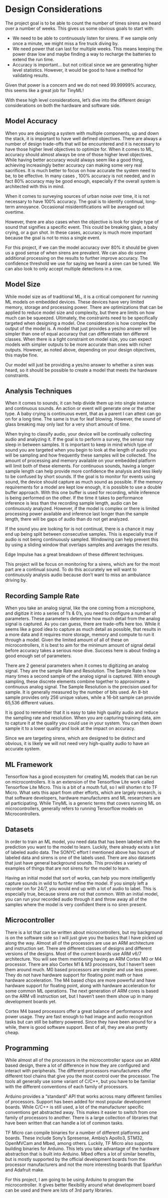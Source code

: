 # Design Considerations

The project goal is to be able to count the number of times sirens are heard over a number of weeks. This gives us some obvious goals to start with:
-	We need to be able to continuously listen for sirens. If we sample only once a minute, we might miss a fire truck diving by.
-	We need power that can last for multiple weeks. This means keeping the power draw low and maybe finding a way to recharge the batteries to extend the run time.
-	Accuracy is important… but not critical since we are generating higher level statistics. However, it would be good to have a method for validating results.

Given that power is a concern and we do not need 99.99999% accuracy, this seems like a great job for TinyML!

With these high level considerations, let’s dive into the different design considerations on both the hardware and software side.

## Model Accuracy
When you are designing a system with multiple components, up and down the stack, it is important to have well defined objectives. There are always a number of design trade-offs that will be encountered and it is necessary to have those higher level objectives to optimize for. When it comes to ML, accuracy should almost always be one of those higher level objectives. While having better accuracy would always seem like a good thing, achieving increasingly better accuracy can making some very real sacrifices. It is much better to focus on how accurate the system need to be, to be effective. In many cases , 100% accuracy is not needed, and in fact 80% accuracy may be good enough, especially if the overall system is architected with this in mind. 

When it comes to surveying sources of urban noise over time, it is not necessary to have 100% accuracy. The goal is to identify continual, long-term annoyance. Occasional misidentifications will be averaged out overtime. 

However, there are also cases when the objective is look for single type of sound that signifies a specific event. This could be breaking glass, a baby crying, or a gun shot. In these cases, accuracy is much more important because the goal is not to miss a single event. 

For this project, if we can the model accuracy over 80% it should be given us a good sense of when sirens are prevalent. We can also do some additional processing on the results to further improve accuracy. The confidence threshold we use for saying we heard a siren can be tuned. We can also look to only accept multiple detections in a row.

## Model Size
While model size as of traditional ML, it is a critical component for running ML models on embedded devices. These devices have very limited memory, storage and processing power. There are optimizations that can be applied to reduce model size and complexity, but there are limits on how much can be squeezed. Ultimately, the constraints need to be specifically targeted when designing a model. One consideration is how complex the output of the model is. A model that just provides a yes/no answer will be simpler than one of equal accuracy that can differentiate ten different classes. When there is a tight constraint on model size, you can expect models with simpler outputs to be more accurate than ones with richer outputs. However, as noted above, depending on your design objectives, this maybe fine.

Our model will just be providing a yes/no answer to whether a siren was heard, so it should be possible to create a model that meets the hardware constraints.

## Analysis Techniques
When it comes to sounds, it can help divide them up into single instance and continuous sounds. An action or event will generate one or the other type. A baby crying is continuous event, that as a parent I can attest can go on for a long time. The same is true for leaf blowing. However, the sound of glass breaking may only last for a very short amount of time. 

When trying to classify audio, your device will be continually collecting audio and analyzing it. If the goal is to perform a survey, the sensor may sleep in between samples. It is important to keep in mind which type of sound you are targeted when you begin to look at the length of audio you will be sampling and how frequently these samples will be collected. The amount of processing and memory available on your embedded platform will limit both of these elements. For continuous sounds, having a longer sample length can help provide more confidence the analysis and less likely to be confused by short sounds. If the goal is to monitor for events using sound, the device should capture as much sound as possible. If the memory requirements for a model are kept low enough, it is possible to use a double buffer approach. With this one buffer is used for recording, while inference is being performed on the other. If the time it takes to performance inference is less than the recording sample length, audio can be continuously analyzed. However, if the model is complex or there is limited processing power available and inference last longer than the sample length, there will be gaps of audio than do not get analyzed. 

If the sound you are looking for is not continual, there is a chance it may end up being split between consecutive samples. This is especially true if audio is not being continuously sampled. Windowing can help prevent this by using a sliding window that overlaps samples and averages the results. 

Edge Impulse has a great breakdown of these different techniques.

This project will be focus on monitoring for a sirens, which are for the most part are a continual sound. To do this accurately we will want to continuously analysis audio because don’t want to miss an ambulance driving by. 

## Recording Sample Rate

When you take an analog signal, like the one coming from a microphone, and digitize it into a series of 1’s & 0’s, you need to configure a number of parameters. These parameters determine how much detail from the analog signal is captured. As you can guess, there are trade-offs here too. While it seems like a good idea to capture as much detail as possible, that results in a more data and it requires more storage, memory and compute to run it through a model. Given the limited amount of all of these on microcontrollers, it is best to aim for the minimum amount of signal detail before accuracy takes a serious nose dive. Success here is about finding a good enough set of parameters.

There are 2 general parameters when it comes to digitizing an analog signal. They are the sample Rate and Resolution. The Sample Rate is how many times a second sample of the analog signal is captured. With enough sampling, these discrete elements combine together to approximate a continuous analog signal. The Sample Resolution is the precision used for sample. It is generally measured by the number of bits used. An 8-bit sample provides only 256 unique values, while a 16-bit sample can provide 65,536 different values. 

It is good to remember that it is easy to take high quality audio and reduce the sampling rate and resolution. When you are capturing training data, aim to capture it at the quality you could use in your system. You can then down sample it to a lower quality and look at the impact on accuracy.

Since we are targeting sirens, which are designed to be distinct and obvious, it is likely we will not need very high-quality audio to have an accurate system.

## ML Framework
Tensorflow has a good ecosystem for creating ML models that can be run on microcontrollers. It is an extension of the Tensorflow Lite work called Tensorflow Lite Micro. This is a bit of a mouth full, so I will shorten it to TF Micro. What sets this apart from other efforts, which are largely research, is that software developers, hardware manufacturers and ML researchers are all participating. While TinyML is a generic terms that covers running ML on microcontrollers, generally refers to running Tensorflow models on Microcontrollers. 

## Datasets
In order to train an ML model, you need data that has been labeled with the prediction you want to the model to learn. Luckily, there already exists a lot of labeled audio data. The SONYC effort I mentioned above has hours of labeled data and sirens is one of the labels used. There are also datasets that just have general background sounds. This provides a variety of examples of things that are not sirens for the model to learn.

Having an initial model that sort of works, can help you more intelligently capture sounds in wild to further refine the model. If you simply left a recorder on for 24/7, you would end up with a lot of audio to label. This is especially true, because sirens are not that common. With an initial model, you can run your recorded audio through it and throw away all of the samples where the model is very confident there is no siren present. 

## Microcontroller
There is a lot that can be written about microcontrollers, but my background is on the software side so I will just give you the basics that I have picked up along the way. Almost all of the processors are use an ARM architecture and instruction set. There are different classes of designs and different versions of the designs. Most of the current boards use ARM v6/7 architecture. You will see them mentioning having an ARM Cortex M0 or M4 processor. There are also Cortex M1 & M3 processors, but I haven’t seen them around much. M0 based processors are simpler and use less power. They do not have hardware support for floating point math or have hardware acceleration. The M4 based chips are more powerful and have hardware support for floating point, along with hardware acceleration for some common ML operations. The next generation of ARM cores is based on the ARM v8 instruction set, but I haven’t seen them show up in many development boards yet.

Cortex M4 based processors offer a great balance of performance and power usage.  They are fast enough to had image and audio recognition tasks but can still be battery powered. Since they have been around for a while, there is good software support. Best of all, they are also pretty cheap.

## Programming
While almost all of the processors in the microcontroller space use an ARM based design, there a lot of difference in how they are configured and interact with peripherals. The different processors manufacturers offer different tool chains that give you the most control over the processor. The tools all generally use some variant of C/C++, but you have to be familiar with the different conventions of each family of processors.

Arduino provides a “standard” API that works across many different families of processors. Support has been added for most popular development boards. While C/C++ is still used, a lot of the manufacturer specific conventions get abstracted away. This makes it easier to switch from one family of processors to another. There is a large collection of libraries that have been written that can handle a lot of common tasks. 

TF Micro can compile binaries for a number of different platforms and boards. These include Sony’s Spresense, Ambiq’s Apollo3, STM32, OpenMVCam and Mbed, among others. Luckily, TF Micro also supports building binaries for Arduino. This lets you take advantage of the hardware abstraction that is built into Arduino. Mbed offers a lot of similar benefits, but is mostly supported by the official development boards from the processor manufacturers and not the more interesting boards that Sparkfun and Adafruit make.

For this project, I am going to be using Arduino to program the microcontroller. It gives better flexibility around what development board can be used and there are lots of 3rd party libraries. 
